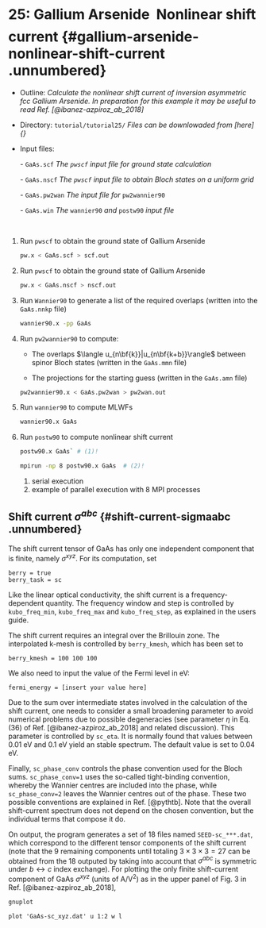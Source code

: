# 25: Gallium Arsenide &#151; Nonlinear shift current {#gallium-arsenide-nonlinear-shift-current .unnumbered}

-   Outline: *Calculate the nonlinear shift current of inversion
    asymmetric fcc Gallium Arsenide. In preparation for this example it
    may be useful to read Ref. [@ibanez-azpiroz_ab_2018]*

-   Directory: `tutorial/tutorial25/` *Files can be downlowaded from [here]{}*

-   Input files:

    \-   `GaAs.scf` *The `pwscf` input file for ground state calculation*

    \-   `GaAs.nscf` *The `pwscf` input file to obtain Bloch states on a
        uniform grid*

    \-   `GaAs.pw2wan` *The input file for* `pw2wannier90`

    \-   `GaAs.win` *The* `wannier90` *and* `postw90` *input file*

&nbsp;

1.  Run `pwscf` to obtain the ground state of Gallium Arsenide

    ```bash title="Terminal"
    pw.x < GaAs.scf > scf.out
    ```

2.  Run `pwscf` to obtain the ground state of Gallium Arsenide

    ```bash title="Terminal"
    pw.x < GaAs.nscf > nscf.out
    ```

3.  Run `Wannier90` to generate a list of the required overlaps
    (written into the `GaAs.nnkp` file)

    ```bash title="Terminal"
    wannier90.x -pp GaAs
    ```

4.  Run `pw2wannier90` to compute:

    -   The overlaps $\langle u_{n\bf{k}}|u_{n\bf{k+b}}\rangle$
        between spinor Bloch states (written in the `GaAs.mmn` file)

    -   The projections for the starting guess (written in the
        `GaAs.amn` file)

    ```bash title="Terminal"
    pw2wannier90.x < GaAs.pw2wan > pw2wan.out
    ```

5.  Run `wannier90` to compute MLWFs

    ```bash title="Terminal"
    wannier90.x GaAs
    ```

6.  Run `postw90` to compute nonlinear shift current

    ```bash title="Terminal"
    postw90.x GaAs` # (1)! 

    mpirun -np 8 postw90.x GaAs  # (2)! 
    ```

    1.    serial execution
    2.    example of parallel execution with 8 MPI processes

## Shift current $\sigma^{abc}$ {#shift-current-sigmaabc .unnumbered}

The shift current tensor of GaAs has only one independent component that
is finite, namely $\sigma^{xyz}$. For its computation, set


```vi title="Input file"
berry = true
berry_task = sc
```

Like the linear optical conductivity, the shift current is a
frequency-dependent quantity. The frequency window and step is
controlled by `kubo_freq_min`, `kubo_freq_max` and `kubo_freq_step`, as
explained in the users guide.

The shift current requires an integral over the Brillouin zone. The
interpolated k-mesh is controlled by `berry_kmesh`, which has been set
to

```vi title="Input file"
berry_kmesh = 100 100 100
```

We also need to input the value of the Fermi level in eV:

```vi title="Input file"
fermi_energy = [insert your value here]
```

Due to the sum over intermediate states involved in the calculation of
the shift current, one needs to consider a small broadening parameter to
avoid numerical problems due to possible degeneracies (see parameter
$\eta$ in Eq. (36) of Ref. [@ibanez-azpiroz_ab_2018] and related
discussion). This parameter is controlled by `sc_eta`. It is normally
found that values between 0.01 eV and 0.1 eV yield an stable spectrum.
The default value is set to $0.04$ eV.

Finally, `sc_phase_conv` controls the phase convention used for the
Bloch sums. `sc_phase_conv=1` uses the so-called tight-binding
convention, whereby the Wannier centres are included into the phase,
while `sc_phase_conv=2` leaves the Wannier centres out of the phase.
These two possible conventions are explained in Ref. [@pythtb]. Note
that the overall shift-current spectrum does not depend on the chosen
convention, but the individual terms that compose it do.

On output, the program generates a set of 18 files named
`SEED-sc_***.dat`, which correspond to the different tensor components
of the shift current (note that the 9 remaining components until
totaling $3\times3\times3=27$ can be obtained from the 18 outputed by
taking into account that $\sigma^{abc}$ is symmetric under
$b\leftrightarrow c$ index exchange). For plotting the only finite
shift-current component of GaAs $\sigma^{xyz}$ (units of A/V$^{2}$) as
in the upper panel of Fig. 3 in Ref. [@ibanez-azpiroz_ab_2018],

```bash title="Terminal"
gnuplot
```

```gnuplot title="Gnuplot shell"
plot 'GaAs-sc_xyz.dat' u 1:2 w l
```


